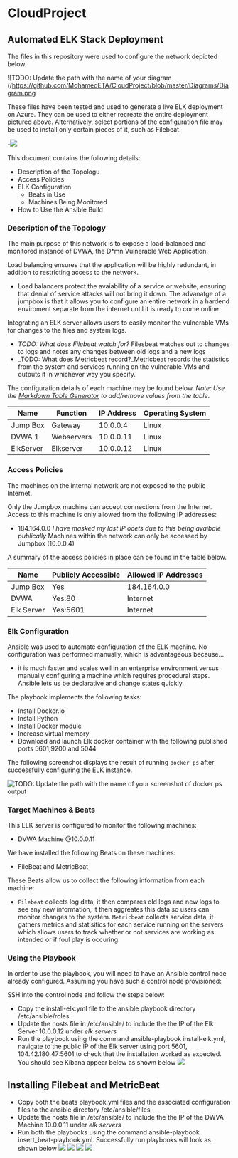 # CloudProject
## Automated ELK Stack Deployment

The files in this repository were used to configure the network depicted below.

![TODO: Update the path with the name of your diagram (/https://github.com/MohamedETA/CloudProject/blob/master/Diagrams/Diagram.png

These files have been tested and used to generate a live ELK deployment on Azure. They can be used to either recreate the entire deployment pictured above. Alternatively, select portions of the configuration file may be used to install only certain pieces of it, such as Filebeat.


  -![](/Users/mohamed/Desktop/AzureFiles/files/filebeat-playbook.yml)


This document contains the following details:
- Description of the Topologu
- Access Policies
- ELK Configuration
  - Beats in Use
  - Machines Being Monitored
- How to Use the Ansible Build


### Description of the Topology

The main purpose of this network is to expose a load-balanced and monitored instance of DVWA, the D*mn Vulnerable Web Application.

Load balancing ensures that the application will be highly redundant, in addition to restricting access to the network.
- Load balancers protect the avaiability of a service or website, ensuring that denial of service attacks will not bring it down. The advanatge of a jumpbox is that it allows you to configure an entire network in a hardend enviroment separate from the internet until it is ready to come online.

Integrating an ELK server allows users to easily monitor the vulnerable VMs for changes to the files and system logs.
- _TODO: What does Filebeat watch for?_ Filesbeat watches out to changes to logs and notes any changes between old logs and a new logs
- _TODO: What does Metricbeat record?_Metricbeat records the statistics from the system and services running on the vulnerable VMs and outputs it in whichever way you specify. 

The configuration details of each machine may be found below.
_Note: Use the [Markdown Table Generator](http://www.tablesgenerator.com/markdown_tables) to add/remove values from the table_.

| Name     | Function | IP Address | Operating System |
|----------|----------|------------|------------------|
| Jump Box | Gateway  | 10.0.0.4   | Linux            |
| DVWA 1   |Webservers| 10.0.0.11  | Linux            |
| ElkServer| Elkserver| 10.0.0.12  | Linux            |


### Access Policies

The machines on the internal network are not exposed to the public Internet. 

Only the Jumpbox machine can accept connections from the Internet. Access to this machine is only allowed from the following IP addresses:
- 184.164.0.0 
*I have masked my last IP ocets due to this being avaibale publically*
Machines within the network can only be accessed by Jumpbox (10.0.0.4)

A summary of the access policies in place can be found in the table below.

| Name      | Publicly Accessible | Allowed IP Addresses |
|-----------|---------------------|----------------------|
| Jump Box  | Yes                 | 184.164.0.0          |
| DVWA      | Yes:80              | Internet             |
| Elk Server|  Yes:5601           | Internet             |

### Elk Configuration

Ansible was used to automate configuration of the ELK machine. No configuration was performed manually, which is advantageous because...
- it is much faster and scales well in an enterprise environment versus manually configuring a machine which requires procedural steps. Ansible lets us be declarative and change states quickly.

The playbook implements the following tasks:
- Install Docker.io 
- Install Python
- Install Docker module
- Increase virtual memory
- Download and launch Elk docker container with the following published ports 5601,9200 and 5044


The following screenshot displays the result of running `docker ps` after successfully configuring the ELK instance.

![TODO: Update the path with the name of your screenshot of docker ps output](/Users/mohamed/raw/master/DockerPs.png)

### Target Machines & Beats
This ELK server is configured to monitor the following machines:
- DVWA Machine @10.0.0.11

We have installed the following Beats on these machines:
- FileBeat and MetricBeat

These Beats allow us to collect the following information from each machine:
- `Filebeat` collects log data, it then compares old logs and new logs to see any new information, it then aggreates this data so users can monitor changes to the  system. 
`Metricbeat` collects service data, it gathers metrics and statisitics for each service running on the servers which allows users to track whether or not services are working as intended or if foul play is occuring. 
### Using the Playbook
In order to use the playbook, you will need to have an Ansible control node already configured. Assuming you have such a control node provisioned: 

SSH into the control node and follow the steps below:
- Copy the install-elk.yml file to the ansible playbook directory /etc/ansible/roles
- Update the hosts file in /etc/ansible/ to include the the IP of the Elk Server 10.0.0.12 under *elk servers*
- Run the playbook using the command ansible-playbook install-elk.yml, navigate to the public IP of the Elk server using port 5601, 104.42.180.47:5601  to check that the installation worked as expected. You should see Kibana appear below as shown below
![](/Users/mohamed/raw/master/Kibana_Elk_PublicIP.png)


## Installing Filebeat and MetricBeat
- Copy both the beats playbook.yml files and the associated configuration files to the ansible directory /etc/ansible/files
- Update the hosts file in /etc/ansible/ to include the the IP of the DWVA Machine 10.0.0.11 under *elk servers*
- Run both the playbooks using the command ansible-playbook insert_beat-playbook.yml. Successfully run playbooks will look as shown below
  ![](/Users/mohamed/raw/master/AzureFiles/FilBeat-PlaybookRan.png)
![](/Users/mohamed/raw/master/AzureFiles/MetricPlayBookRan.png)
![](/Users/mohamed/raw/master/AzureFiles/FileBeatKibana.png)
![](/Users/mohamed/raw/master/MetricLogsKibana.png)
